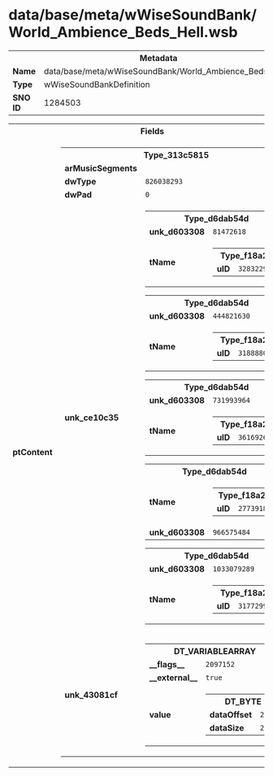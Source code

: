 <h1>data/base/meta/wWiseSoundBank/World_Ambience_Beds_Hell.wsb</h1><table><tr><th colspan="100%">Metadata</th></tr><tr><td><b>Name</b></td><td>data/base/meta/wWiseSoundBank/World_Ambience_Beds_Hell.wsb</td></tr><tr><td><b>Type</b></td><td>wWiseSoundBankDefinition</td></tr><tr><td><b>SNO ID</b></td><td>1284503</td></tr></table>

<table><tr><th colspan="100%">Fields</th></tr><tr><td><b>ptContent</b></td><td><table><tr><th colspan="100%">Type_313c5815</th></tr><tr><td><b>arMusicSegments</b></td><td></td></tr><tr><td><b>dwType</b></td><td><code>826038293</code></td></tr><tr><td><b>dwPad</b></td><td><code>0</code></td></tr><tr><td><b>unk_ce10c35</b></td><td><table><tr><th colspan="100%">Type_d6dab54d</th></tr><tr><td><b>unk_d603308</b></td><td><code>81472618</code></td></tr><tr><td><b>tName</b></td><td><table><tr><th colspan="100%">Type_f18a2f0</th></tr><tr><td><b>uID</b></td><td><code>3283229559</code></td></tr></table>

</td></tr></table>


<table><tr><th colspan="100%">Type_d6dab54d</th></tr><tr><td><b>unk_d603308</b></td><td><code>444821630</code></td></tr><tr><td><b>tName</b></td><td><table><tr><th colspan="100%">Type_f18a2f0</th></tr><tr><td><b>uID</b></td><td><code>3188880660</code></td></tr></table>

</td></tr></table>


<table><tr><th colspan="100%">Type_d6dab54d</th></tr><tr><td><b>unk_d603308</b></td><td><code>731993964</code></td></tr><tr><td><b>tName</b></td><td><table><tr><th colspan="100%">Type_f18a2f0</th></tr><tr><td><b>uID</b></td><td><code>3616926671</code></td></tr></table>

</td></tr></table>


<table><tr><th colspan="100%">Type_d6dab54d</th></tr><tr><td><b>tName</b></td><td><table><tr><th colspan="100%">Type_f18a2f0</th></tr><tr><td><b>uID</b></td><td><code>277391859</code></td></tr></table>

</td></tr><tr><td><b>unk_d603308</b></td><td><code>966575484</code></td></tr></table>


<table><tr><th colspan="100%">Type_d6dab54d</th></tr><tr><td><b>unk_d603308</b></td><td><code>1033079289</code></td></tr><tr><td><b>tName</b></td><td><table><tr><th colspan="100%">Type_f18a2f0</th></tr><tr><td><b>uID</b></td><td><code>3177299298</code></td></tr></table>

</td></tr></table>


</td></tr><tr><td><b>unk_43081cf</b></td><td><table><tr><th colspan="100%">DT_VARIABLEARRAY</th></tr><tr><td><b>__flags__</b></td><td><code>2097152</code></td></tr><tr><td><b>__external__</b></td><td><code>true</code></td></tr><tr><td><b>value</b></td><td><table><tr><th colspan="100%">DT_BYTE</th></tr><tr><td><b>dataOffset</b></td><td><code>2048</code></td></tr><tr><td><b>dataSize</b></td><td><code>2059</code></td></tr></table>

</td></tr></table>

</td></tr></table>


</td></tr></table>

